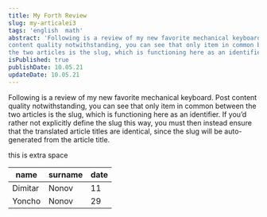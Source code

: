 ```yaml
---
title: My Forth Review
slug: my-articalei3
tags: 'english  math'
abstract: 'Following is a review of my new favorite mechanical keyboard. Post
content quality notwithstanding, you can see that only item in common between
the two articles is the slug, which is functioning here as an identifier.'
isPublished: true
publishDate: 10.05.21
updateDate: 10.05.21
---
```


Following is a review of my new favorite mechanical keyboard.  Post content
quality notwithstanding, you can see that only item in common between the two
articles is the slug, which is functioning here as an identifier. If you’d
rather not explicitly define the slug this way, you must then instead ensure
that the translated article titles are identical, since the slug will be
auto-generated from the article title.

this is extra space

name | surname | date
---|---|---
Dimitar | Nonov | 11
Yoncho | Nonov | 29
